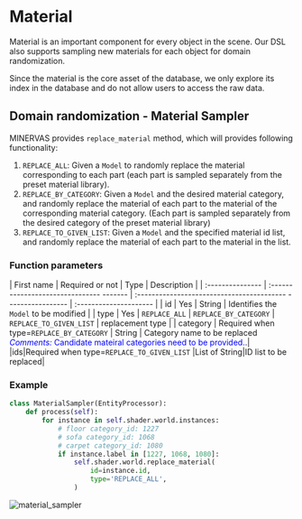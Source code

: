 # Material 

Material is an important component for every object in the scene. Our DSL also supports sampling new materials for each object for domain randomization.

Since the material is the core asset of the database, we only explore its index in the database and do not allow users to access the raw data.

## Domain randomization - Material Sampler
<!-- ## Material Replacement API -->

MINERVAS provides `replace_material` method, which will provides following functionality:

1. `REPLACE_ALL`: Given a `Model` to randomly replace the material corresponding to each part (each part is sampled separately from the preset material library).
2. `REPLACE_BY_CATEGORY`: Given a `Model` and the desired material category, and randomly replace the material of each part to the material of the corresponding material category. (Each part is sampled separately from the desired category of the preset material library)
3. `REPLACE_TO_GIVEN_LIST`: Given a `Model` and the specified material id list, and randomly replace the material of each part to the material in the list.

### Function parameters



| First name | Required or not | Type | Description |
| :--------------- | :------------------------------- ------- | :----------------------------------------- ----------------- | :--------------------- |
| id | Yes | String | Identifies the `Model` to be modified |
| type | Yes | `REPLACE_ALL` \| `REPLACE_BY_CATEGORY` \| `REPLACE_TO_GIVEN_LIST` | replacement type |
| category | Required when type=`REPLACE_BY_CATEGORY` | String | Category name to be replaced <span style="color:blue">*Comments:* Candidate mateiral categories need to be provided.</span>.|
|ids|Required when type=`REPLACE_TO_GIVEN_LIST` |List of String|ID list to be replaced|

<!-- Usage:

```python
class ReplaceMaterial(EntityProcessor):
    def process(self, *args, **kwargs):
        for instance in self.shader.world.instances:
            self.shader.world.replace_material(
                id=instance.id,
                type='REPLACE_BY_CATEGORY',
                category='METAL'
            )
``` -->

### Example

<!-- <span style="color:blue">*Comments:* TODO(@xuanfeng) Add information about material list api</span>. -->

<!-- <span style="color:blue">*Comments:* Code needs revision</span>. -->
```python
class MaterialSampler(EntityProcessor):
    def process(self):
        for instance in self.shader.world.instances:
            # floor category_id: 1227
            # sofa category_id: 1068 
            # carpet category_id: 1080
            if instance.label in [1227, 1068, 1080]:
                self.shader.world.replace_material(
                    id=instance.id,
                    type='REPLACE_ALL',
                )
```
![material_sampler](../examples_figs/material_sampler.png)